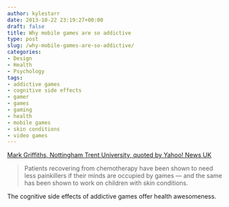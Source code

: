 ```yaml
---
author: kylestarr
date: 2013-10-22 23:19:27+00:00
draft: false
title: Why mobile games are so addictive
type: post
slug: /why-mobile-games-are-so-addictive/
categories:
- Design
- Health
- Psychology
tags:
- addictive games
- cognitive side effects
- gamer
- games
- gaming
- health
- mobile games
- skin conditions
- video games
---
```


[Mark Griffiths, Nottingham Trent University, quoted by Yahoo! News UK](https://uk.news.yahoo.com/how-addictive-are-mobile-games--143654713.html?guccounter=1)

> Patients recovering from chemotherapy have been shown to need less painkillers if their minds are occupied by games — and the same has been shown to work on children with skin conditions.

The cognitive side effects of addictive games offer health awesomeness.
